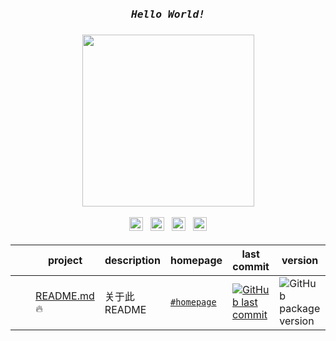 


<h2></h2>

<h3 align="center">
  <i>
    <samp>
      Hello World! 
    </samp>
  </i>
</h3>

<h3 align="center">
  <img src="https://media.giphy.com/media/SWoSkN6DxTszqIKEqv/giphy.gif" height="275" />
</h3>


<p align="center">
  <a href="https://hexuntao.com"><img
    alt="blog"
    height="22px"
    src="https://p3-juejin.byteimg.com/tos-cn-i-k3u1fbpfcp/45684d8c7ffa47e7a46482a017be1897~tplv-k3u1fbpfcp-zoom-1.image"
  /></a>
  <span>&nbsp;</span>
  <a href="https://www.linkedin.com/in/hexuntao"><img
    alt="linkedin"
    height="22px"
    src="https://p3-juejin.byteimg.com/tos-cn-i-k3u1fbpfcp/1b0e81a1ed6f419a86966774ab921739~tplv-k3u1fbpfcp-zoom-1.image"
  /></a>
  <span>&nbsp;</span>
  <a href="https://www.youtube.com/@hexuntao2112"><img
    alt="youtube"
    height="22px"
    src="https://p3-juejin.byteimg.com/tos-cn-i-k3u1fbpfcp/68504aa6669045e9a6a1c44cfe09e99e~tplv-k3u1fbpfcp-zoom-1.image"
  /></a>
  <span>&nbsp;</span>
  <a href="https://juejin.cn/user/4068622145698077"><img
    alt="juejin"
    height="22px"
    src="https://p3-juejin.byteimg.com/tos-cn-i-k3u1fbpfcp/3a0c7bd0ac1f4356ba621f5c8464b7e4~tplv-k3u1fbpfcp-zoom-1.image"
  /></a>
</p>


<h4></h4>

  
| &nbsp; | project | description | homepage | last commit | version
| --- | --- | --- | --- | --- | --- 
| <a href="https://docs.github.com/en/account-and-profile/setting-up-and-managing-your-github-profile/customizing-your-profile/managing-your-profile-readme#gh-light-mode-only"><img src="https://p3-juejin.byteimg.com/tos-cn-i-k3u1fbpfcp/36583021146a4b16b259d664391503cb~tplv-k3u1fbpfcp-zoom-1.image" height="16px" /></a><a href="https://docs.github.com/en/account-and-profile/setting-up-and-managing-your-github-profile/customizing-your-profile/managing-your-profile-readme#gh-dark-mode-only"><img src="https://p3-juejin.byteimg.com/tos-cn-i-k3u1fbpfcp/7e99c14adc0142bf966b7ea6154afd1f~tplv-k3u1fbpfcp-zoom-1.image" height="16px" /></a> | [README.md](https://github.com/hexuntao/README.md) 🔥| 关于此 README | [`#homepage`](https://github.hexuntao/readme-md)  | [![GitHub last commit](https://p3-juejin.byteimg.com/tos-cn-i-k3u1fbpfcp/f64f273b27e24f98ba223fadb5131810~tplv-k3u1fbpfcp-zoom-1.image)](https://github.com/hexuntao/README.md/commits)  | ![GitHub package version](https://p3-juejin.byteimg.com/tos-cn-i-k3u1fbpfcp/715443cba59147198eb851e2697eeb52~tplv-k3u1fbpfcp-zoom-1.image)

